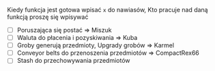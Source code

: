 Kiedy funkcja jest gotowa wpisać `x` do nawiasów, Kto pracuje nad daną funkcją proszę się wpisywać 
- [ ] Poruszająca się postać => Miszuk
- [ ] Waluta do płacenia i pozyskiwania => Kuba
- [ ] Groby generują przedmioty, Upgrady grobów => Karmel
- [ ] Conveyor belts do przenoszenia przedmiotów => CompactRex66
- [ ] Stash do przechowywania przedmiotów 
